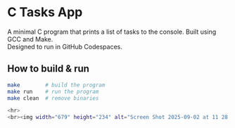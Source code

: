 # C Tasks App

A minimal C program that prints a list of tasks to the console. Built using GCC and Make.  
Designed to run in GitHub Codespaces.

## How to build & run
```bash
make        # build the program
make run    # run the program
make clean  # remove binaries

<hr>
<br><img width="679" height="234" alt="Screen Shot 2025-09-02 at 11 28 40 AM" src="https://github.com/user-attachments/assets/2e815dd8-39b8-4ec8-a6cf-1b104f12ddec" />
